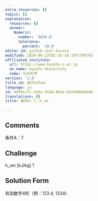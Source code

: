 ```yaml
---
extra_resources: {}
topics: []
explanation:
  resources: {}
  answer:
    Numeric:
      number: '3436.0'
      tolerance:
        percent: '10.0'
editor_id: github.cbal-kurata
modified: 2020-09-23T02:55:39.197179576Z
affiliated_institute:
  url: https://www.kyushu-u.ac.jp
  en_name: Kyushu University
  name: 九州大学
version: '1.0'
title_id: 条件a7hsm
language: ja
id: 8d50ccfc-1d5a-4548-89a4-65d1006b8e8b
translations: {}
title: 条件A：7，h_sm

---
```


## Comments
条件A：7

## Challenge
h_sm [kJ/kg] ?

## Solution Form
有効数字4桁（例：123.4,  1234）




